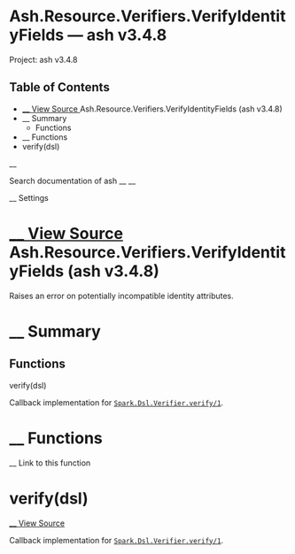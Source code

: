 # Ash.Resource.Verifiers.VerifyIdentityFields — ash v3.4.8

Project: ash v3.4.8

## Table of Contents

- [ __ View Source ](external_link) Ash.Resource.Verifiers.VerifyIdentityFields (ash v3.4.8)
- __ Summary
  - Functions
- __ Functions
- verify(dsl)

__

Search documentation of ash __ __

__ Settings

#  [ __ View Source ](external_link) Ash.Resource.Verifiers.VerifyIdentityFields (ash v3.4.8)

Raises an error on potentially incompatible identity attributes.

#  __ Summary

##  Functions

verify(dsl)

Callback implementation for [`Spark.Dsl.Verifier.verify/1`](external_link).

#  __ Functions

__ Link to this function

# verify(dsl)

[ __ View Source ](external_link)

Callback implementation for [`Spark.Dsl.Verifier.verify/1`](external_link).

